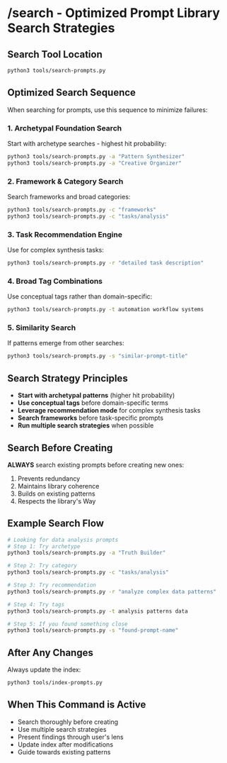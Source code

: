 # /search - Optimized Prompt Library Search Strategies

## Search Tool Location
```bash
python3 tools/search-prompts.py
```

## Optimized Search Sequence

When searching for prompts, use this sequence to minimize failures:

### 1. Archetypal Foundation Search
Start with archetype searches - highest hit probability:
```bash
python3 tools/search-prompts.py -a "Pattern Synthesizer"
python3 tools/search-prompts.py -a "Creative Organizer"
```

### 2. Framework & Category Search
Search frameworks and broad categories:
```bash
python3 tools/search-prompts.py -c "frameworks"
python3 tools/search-prompts.py -c "tasks/analysis"
```

### 3. Task Recommendation Engine
Use for complex synthesis tasks:
```bash
python3 tools/search-prompts.py -r "detailed task description"
```

### 4. Broad Tag Combinations
Use conceptual tags rather than domain-specific:
```bash
python3 tools/search-prompts.py -t automation workflow systems
```

### 5. Similarity Search
If patterns emerge from other searches:
```bash
python3 tools/search-prompts.py -s "similar-prompt-title"
```

## Search Strategy Principles

- **Start with archetypal patterns** (higher hit probability)
- **Use conceptual tags** before domain-specific terms
- **Leverage recommendation mode** for complex synthesis tasks
- **Search frameworks** before task-specific prompts
- **Run multiple search strategies** when possible

## Search Before Creating

**ALWAYS** search existing prompts before creating new ones:
1. Prevents redundancy
2. Maintains library coherence
3. Builds on existing patterns
4. Respects the library's Way

## Example Search Flow

```bash
# Looking for data analysis prompts
# Step 1: Try archetype
python3 tools/search-prompts.py -a "Truth Builder"

# Step 2: Try category
python3 tools/search-prompts.py -c "tasks/analysis"

# Step 3: Try recommendation
python3 tools/search-prompts.py -r "analyze complex data patterns"

# Step 4: Try tags
python3 tools/search-prompts.py -t analysis patterns data

# Step 5: If you found something close
python3 tools/search-prompts.py -s "found-prompt-name"
```

## After Any Changes

Always update the index:
```bash
python3 tools/index-prompts.py
```

## When This Command is Active

- Search thoroughly before creating
- Use multiple search strategies
- Present findings through user's lens
- Update index after modifications
- Guide towards existing patterns